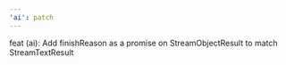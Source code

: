 ```yaml
---
'ai': patch
---
```


feat (ai): Add finishReason as a promise on StreamObjectResult to match StreamTextResult
